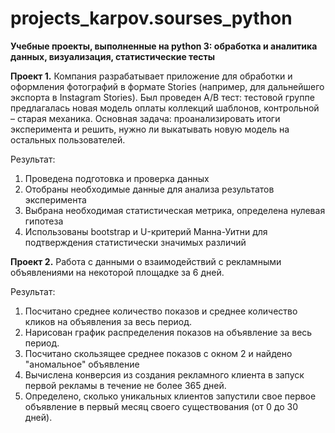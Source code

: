 # projects_karpov.sourses_python
**Учебные проекты, выполненные на python 3: обработка и аналитика данных, визуализация, статистические тесты**

**Проект 1.**
Компания разрабатывает приложение для обработки и оформления фотографий в формате Stories (например, для дальнейшего экспорта в Instagram Stories). Был проведен A/B тест: тестовой группе предлагалась новая модель оплаты коллекций шаблонов, контрольной – старая механика. Основная задача: проанализировать итоги эксперимента и решить, нужно ли выкатывать новую модель на остальных пользователей.

Результат:
1. Проведена подготовка и проверка данных
2. Отобраны необходимые данные для анализа результатов эксперимента
3. Выбрана необходимая статистическая метрика, определена нулевая гипотеза
4. Использованы bootstrap и U-критерий Манна-Уитни для подтверждения статистически значимых различий


**Проект 2.**
Работа с данными о взаимодействий с рекламными объявлениями на некоторой площадке за 6 дней.

Результат:
1. Посчитано среднее количество показов и среднее количество кликов на объявления за весь период.
2. Нарисован график распределения показов на объявление за весь период.
3. Посчитано скользящее среднее показов с окном 2 и найдено "аномальное" объявление
4. Вычислена конверсия из создания рекламного клиента в запуск первой рекламы в течение не более 365 дней. 
5. Определено, сколько уникальных клиентов запустили свое первое объявление в первый месяц своего существования (от 0 до 30 дней).
